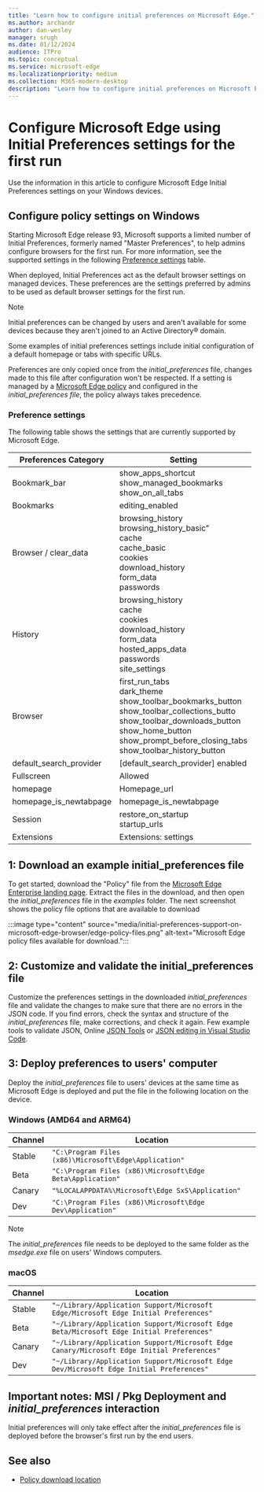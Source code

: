 ```yaml
---
title: "Learn how to configure initial preferences on Microsoft Edge."
ms.author: archandr
author: dan-wesley
manager: srugh
ms.date: 01/12/2024
audience: ITPro
ms.topic: conceptual
ms.service: microsoft-edge
ms.localizationpriority: medium
ms.collection: M365-modern-desktop
description: "Learn how to configure initial preferences on Microsoft Edge."
---
```


# Configure Microsoft Edge using Initial Preferences settings for the first run

Use the information in this article to configure Microsoft Edge Initial Preferences settings on your Windows devices.

## Configure policy settings on Windows

Starting Microsoft Edge release 93, Microsoft supports a limited number of Initial Preferences, formerly named "Master Preferences", to help admins configure browsers for the first run. For more information, see the supported settings in the following [Preference settings](#preference-settings) table.

When deployed, Initial Preferences act as the default browser settings on managed devices. These preferences are the settings preferred by admins to be used as default browser settings for the first run.

> [!NOTE]
> Initial preferences can be changed by users and aren't available for some devices because they aren't joined to an Active Directory&reg; domain.

Some examples of initial preferences settings include initial configuration of a default homepage or tabs with specific URLs.

Preferences are only copied once from the *initial_preferences* file, changes made to this file after configuration won't be respected. If a setting is managed by a [Microsoft Edge policy](/deployedge/microsoft-edge-policies) and configured in the *initial_preferences file*, the policy always takes precedence.

### Preference settings

The following table shows the settings that are currently supported by Microsoft Edge.

| Preferences Category | Setting |
| - | - |
| Bookmark_bar | show_apps_shortcut<br>show_managed_bookmarks<br>show_on_all_tabs |
| Bookmarks | editing_enabled |
| Browser / clear_data | browsing_history<br>browsing_history_basic"<br>cache<br>cache_basic<br>cookies<br>download_history<br>form_data<br>passwords |
| History | browsing_history<br>cache<br>cookies<br>download_history<br>form_data<br>hosted_apps_data<br>passwords<br>site_settings |
| Browser | first_run_tabs<br>dark_theme<br>show_toolbar_bookmarks_button<br>show_toolbar_collections_butto<br>show_toolbar_downloads_button<br>show_home_button<br>show_prompt_before_closing_tabs<br>show_toolbar_history_button |
| default_search_provider | [default_search_provider] enabled |
| Fullscreen | Allowed |
| homepage | Homepage_url |
| homepage_is_newtabpage | homepage_is_newtabpage |
| Session | restore_on_startup<br>startup_urls |
| Extensions | Extensions: settings |

## 1: Download an example initial_preferences file

To get started, download the "Policy" file from the [Microsoft Edge Enterprise landing page](https://www.microsoft.com/edge/business/download). Extract the files in the download, and then open the *initial_preferences* file in the *examples* folder. The next screenshot shows the policy file options that are available to download

:::image type="content" source="media/initial-preferences-support-on-microsoft-edge-browser/edge-policy-files.png" alt-text="Microsoft Edge policy files available for download.":::

## 2: Customize and validate the initial_preferences file

Customize the preferences settings in the downloaded *initial_preferences* file and validate the changes to make sure that there are no errors in the JSON code. If you find errors, check the syntax and structure of the *initial_preferences* file, make corrections, and check it again. Few example tools to validate JSON, Online [JSON Tools](https://jsonformatter.org/) or [JSON editing in Visual Studio Code](https://code.visualstudio.com/docs/languages/json).

## 3: Deploy preferences to users' computer

Deploy the *initial_preferences* file to users' devices at the same time as Microsoft Edge is deployed and put the file in the following location on the device.

### Windows (AMD64 and ARM64)

| Channel | Location |
| - | - |
| Stable | `"C:\Program Files (x86)\Microsoft\Edge\Application"` |
| Beta | `"C:\Program Files (x86)\Microsoft\Edge Beta\Application"` |
|Canary | `"%LOCALAPPDATA%\Microsoft\Edge SxS\Application"` |
| Dev | `"C:\Program Files (x86)\Microsoft\Edge Dev\Application"` |

> [!NOTE]
> The *initial_preferences* file needs to be deployed to the same folder as the *msedge.exe* file on users' Windows computers.  

### macOS

| Channel | Location |
| - | - |
| Stable | `"~/Library/Application Support/Microsoft Edge/Microsoft Edge Initial Preferences"` |
| Beta | `"~/Library/Application Support/Microsoft Edge Beta/Microsoft Edge Initial Preferences"` |
| Canary | `"~/Library/Application Support/Microsoft Edge Canary/Microsoft Edge Initial Preferences"` |
| Dev | `"~/Library/Application Support/Microsoft Edge Dev/Microsoft Edge Initial Preferences"` |

## Important notes: MSI / Pkg Deployment and *initial_preferences* interaction

Initial preferences will only take effect after the *initial_preferences* file is deployed before the browser's first run by the end users.  

## See also

- [Policy download location](https://www.microsoft.com/edge/business/download)
